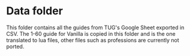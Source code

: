 # Data folder

This folder contains all the guides from TUG's Google Sheet exported in CSV.
The 1-60 guide for Vanilla is copied in this folder and is the one translated to lua files, other files such as professions
are currently not ported.
